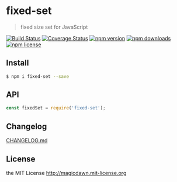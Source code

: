 # fixed-set
> fixed size set for JavaScript

[![Build Status](https://img.shields.io/travis/magicdawn/fixed-set-js.svg?style=flat-square)](https://travis-ci.org/magicdawn/fixed-set-js)
[![Coverage Status](https://img.shields.io/codecov/c/github/magicdawn/fixed-set-js.svg?style=flat-square)](https://codecov.io/gh/magicdawn/fixed-set-js)
[![npm version](https://img.shields.io/npm/v/fixed-set.svg?style=flat-square)](https://www.npmjs.com/package/fixed-set)
[![npm downloads](https://img.shields.io/npm/dm/fixed-set.svg?style=flat-square)](https://www.npmjs.com/package/fixed-set)
[![npm license](https://img.shields.io/npm/l/fixed-set.svg?style=flat-square)](http://magicdawn.mit-license.org)

## Install
```sh
$ npm i fixed-set --save
```

## API
```js
const fixedSet = require('fixed-set');
```

## Changelog
[CHANGELOG.md](CHANGELOG.md)

## License
the MIT License http://magicdawn.mit-license.org